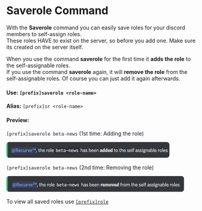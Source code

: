# Saverole Command

With the **Saverole** command you can easily save roles for your discord members to self-assign roles.  
These roles HAVE to exist on the server, so before you add one. Make sure its created on the server itself.

When you use the command **saverole** for the first time it **adds the role** to the self-assignable roles.  
If you use the command **saverole** again, it will **remove the role** from the self-assignable roles. Of course you can just add it again afterwards.

#### Use: `[prefix]saverole <role-name>`

**Alias:** `[prefix]sr <role-name>`

#### Preview:

`[prefix]saverole beta-news`  \(1st time: Adding the role\)

![](/assets/saverole-addrole.png)

`[prefix]saverole beta-news`   \(2nd time: Removing the role\)

![](/assets/saverole-removerole.png)



To view all saved roles use [`[prefix]role`](/commands/utility/role.md)

